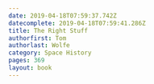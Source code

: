 ```yaml
---
date: 2019-04-18T07:59:37.742Z
datecomplete: 2019-04-18T07:59:41.286Z
title: The Right Stuff
authorfirst: Tom
authorlast: Wolfe
category: Space History
pages: 369
layout: book
---
```


